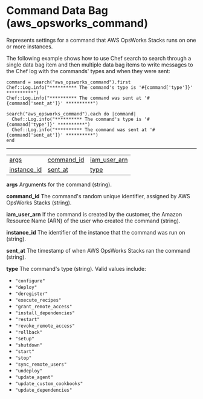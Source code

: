 # Command Data Bag \(aws\_opsworks\_command\)<a name="data-bag-json-command"></a>

Represents settings for a command that AWS OpsWorks Stacks runs on one or more instances\.

The following example shows how to use Chef search to search through a single data bag item and then multiple data bag items to write messages to the Chef log with the commands' types and when they were sent:

```
command = search("aws_opsworks_command").first
Chef::Log.info("********** The command's type is '#{command['type']}' **********")
Chef::Log.info("********** The command was sent at '#{command['sent_at']}' **********")

search("aws_opsworks_command").each do |command|
  Chef::Log.info("********** The command's type is '#{command['type']}' **********")
  Chef::Log.info("********** The command was sent at '#{command['sent_at']}' **********")
end
```


****  

|  |  |  | 
| --- |--- |--- |
| [args](#data-bag-json-command-args) | [command\_id](#data-bag-json-command-command-id) | [iam\_user\_arn](#data-bag-json-command-iam-user-arn) | 
| [instance\_id](#data-bag-json-command-instance-id) | [sent\_at](#data-bag-json-command-sent-at) | [type](#data-bag-json-command-type) | 

**args**  <a name="data-bag-json-command-args"></a>
Arguments for the command \(string\)\.

**command\_id**  <a name="data-bag-json-command-command-id"></a>
The command's random unique identifier, assigned by AWS OpsWorks Stacks \(string\)\.

**iam\_user\_arn**  <a name="data-bag-json-command-iam-user-arn"></a>
If the command is created by the customer, the Amazon Resource Name \(ARN\) of the user who created the command \(string\)\.

**instance\_id**  <a name="data-bag-json-command-instance-id"></a>
The identifier of the instance that the command was run on \(string\)\.

**sent\_at**  <a name="data-bag-json-command-sent-at"></a>
The timestamp of when AWS OpsWorks Stacks ran the command \(string\)\.

**type**  <a name="data-bag-json-command-type"></a>
The command's type \(string\)\. Valid values include:  
+ `"configure"`
+ `"deploy"`
+ `"deregister"`
+ `"execute_recipes"`
+ `"grant_remote_access"`
+ `"install_dependencies"`
+ `"restart"`
+ `"revoke_remote_access"`
+ `"rollback"`
+ `"setup"`
+ `"shutdown"`
+ `"start"`
+ `"stop"`
+ `"sync_remote_users"`
+ `"undeploy"`
+ `"update_agent"`
+ `"update_custom_cookbooks"`
+ `"update_dependencies"`